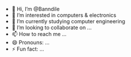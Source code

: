 - 👋 Hi, I’m @Banndile
- 👀 I’m interested in computers & electronics 
- 🌱 I’m currently studying computer engineering
- 💞️ I’m looking to collaborate on ...
- 📫 How to reach me ...
- 😄 Pronouns: ...
- ⚡ Fun fact: ...

<!---
Banndile/Banndile is a ✨ special ✨ repository because its `README.md` (this file) appears on your GitHub profile.
You can click the Preview link to take a look at your changes.
--->

